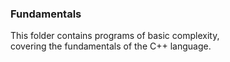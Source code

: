 ### Fundamentals

This folder contains programs of basic complexity,  
covering the fundamentals of the C++ language.
